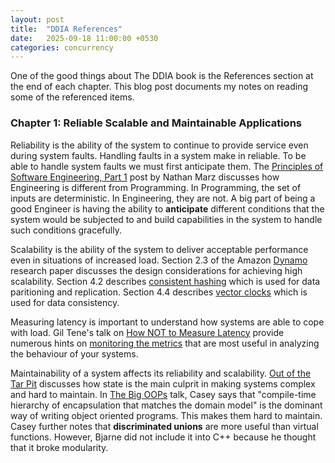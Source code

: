 ```yaml
---
layout: post
title:  "DDIA References"
date:   2025-09-18 11:00:00 +0530
categories: concurrency
---
```


One of the good things about The DDIA book is the References section at the end
of each chapter. This blog post documents my notes on reading some of the
referenced items.

### Chapter 1: Reliable Scalable and Maintainable Applications

Reliability is the ability of the system to continue to provide service even
during system faults. Handling faults in a system make in reliable. To be
able to handle system faults we must first anticipate them. The
[Principles of Software Engineering, Part 1][pose-p1] post by Nathan Marz
discusses how Engineering is different from Programming. In Programming, the
set of inputs are deterministic. In Engineering, they are not. A big part of
being a good Engineer is having the ability to **anticipate** different
conditions that the system would be subjected to and build capabilities in
the system to handle such conditions gracefully.

Scalability is the ability of the system to deliver acceptable performance
even in situations of increased load. Section 2.3 of the Amazon [Dynamo][dyn]
research paper discusses the design considerations for achieving high
scalability. Section 4.2 describes [consistent hashing][ch] which is used for
data paritioning and replication. Section 4.4 describes [vector clocks][vc]
which is used for data consistency.

Measuring latency is important to understand how systems are able to cope
with load. Gil Tene's talk on [How NOT to Measure Latency][gt] provide numerous
hints on [monitoring the metrics][mtm] that are most useful in analyzing the
behaviour of your systems.

Maintainability of a system affects its reliability and scalability. [Out of the
Tar Pit][oot-tp] discusses how state is the main culprit in making systems
complex and hard to maintain. In [The Big OOPs][tbo] talk, Casey says that
"compile-time hierarchy of encapsulation that matches the domain model" is the
dominant way of writing object oriented programs. This makes them hard to
maintain. Casey further notes that **discriminated unions** are more useful
than virtual functions. However, Bjarne did not include it into C++ because
he thought that it broke modularity.

[pose-p1]: http://nathanmarz.com/blog/principles-of-software-engineering-part-1.html
[dyn]: https://www.allthingsdistributed.com/files/amazon-dynamo-sosp2007.pdf
[ch]: https://www.youtube.com/watch?v=UF9Iqmg94tk
[vc]: https://www.youtube.com/watch?v=b2Tud5Kkue8
[gt]: https://www.youtube.com/watch?v=lJ8ydIuPFeU
[mtm]: https://latencytipoftheday.blogspot.com/2014/06/latencytipoftheday-q-whats-wrong-with_21.html
[oot-tp]: https://curtclifton.net/papers/MoseleyMarks06a.pdf
[tbo]: https://www.youtube.com/watch?v=wo84LFzx5nI
